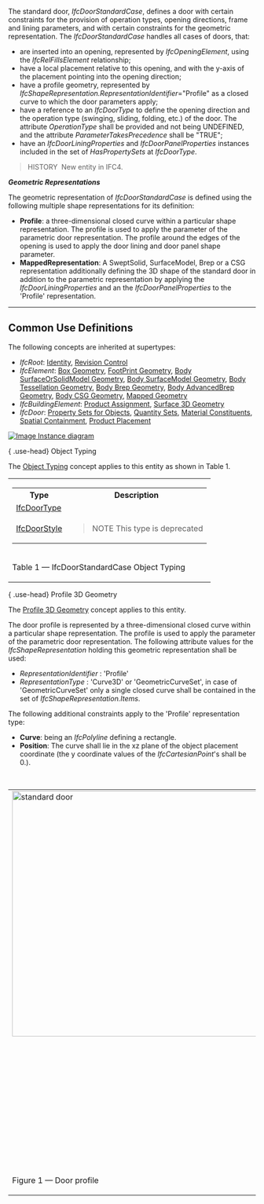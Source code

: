 The standard door, _IfcDoorStandardCase_, defines a door with certain constraints for the provision of operation types, opening directions, frame and lining parameters, and with certain constraints for the geometric representation. The _IfcDoorStandardCase_ handles all cases of doors, that:

* are inserted into an opening, represented by _IfcOpeningElement_, using the _IfcRelFillsElement_ relationship;
* have a local placement relative to this opening, and with the y-axis of the placement pointing into the opening direction;
* have a profile geometry, represented by _IfcShapeRepresentation.RepresentationIdentifier_="Profile" as a closed curve to which the door parameters apply;
* have a reference to an _IfcDoorType_ to define the opening direction and the operation type (swinging, sliding, folding, etc.) of the door. The attribute _OperationType_ shall be provided and not being UNDEFINED, and the attribute _ParameterTakesPrecedence_ shall be "TRUE";
* have an _IfcDoorLiningProperties_ and _IfcDoorPanelProperties_ instances included in the set of _HasPropertySets_ at _IfcDoorType_.

> HISTORY&nbsp; New entity in IFC4.

**_Geometric Representations_**

The geometric representation of _IfcDoorStandardCase_ is defined using the following multiple shape representations for its definition:

* **Profile**: a three-dimensional closed curve within a particular shape representation. The profile is used to apply the parameter of the parametric door representation. The profile around the edges of the opening is used to apply the door lining and door panel shape parameter.
* **MappedRepresentation**: A SweptSolid, SurfaceModel, Brep or a CSG representation additionally defining the 3D shape of the standard door in addition to the parametric representation by applying the _IfcDoorLiningProperties_ and an the _IfcDoorPanelProperties_ to the 'Profile' representation.

___
## Common Use Definitions
The following concepts are inherited at supertypes:

* _IfcRoot_: [Identity](../../templates/identity.htm), [Revision Control](../../templates/revision-control.htm)
* _IfcElement_: [Box Geometry](../../templates/box-geometry.htm), [FootPrint Geometry](../../templates/footprint-geometry.htm), [Body SurfaceOrSolidModel Geometry](../../templates/body-surfaceorsolidmodel-geometry.htm), [Body SurfaceModel Geometry](../../templates/body-surfacemodel-geometry.htm), [Body Tessellation Geometry](../../templates/body-tessellation-geometry.htm), [Body Brep Geometry](../../templates/body-brep-geometry.htm), [Body AdvancedBrep Geometry](../../templates/body-advancedbrep-geometry.htm), [Body CSG Geometry](../../templates/body-csg-geometry.htm), [Mapped Geometry](../../templates/mapped-geometry.htm)
* _IfcBuildingElement_: [Product Assignment](../../templates/product-assignment.htm), [Surface 3D Geometry](../../templates/surface-3d-geometry.htm)
* _IfcDoor_: [Property Sets for Objects](../../templates/property-sets-for-objects.htm), [Quantity Sets](../../templates/quantity-sets.htm), [Material Constituents](../../templates/material-constituents.htm), [Spatial Containment](../../templates/spatial-containment.htm), [Product Placement](../../templates/product-placement.htm)

[![Image](../../../img/diagram.png)&nbsp;Instance diagram](../../../annex/annex-d/common-use-definitions/ifcdoorstandardcase.htm)

{ .use-head}
Object Typing

The [Object Typing](../../templates/object-typing.htm) concept applies to this entity as shown in Table 1.

<table>
<tr><td>
<table class="gridtable">
<tr><th><b>Type</b></th><th><b>Description</b></th></tr>
<tr><td><a href="../../ifcsharedbldgelements/lexical/ifcdoortype.htm">IfcDoorType</a></td><td>&nbsp;</td></tr>
<tr><td><a href="../../ifcarchitecturedomain/lexical/ifcdoorstyle.htm">IfcDoorStyle</a></td><td><blockquote class="note">NOTE&nbsp;This type is deprecated</blockquote></td></tr>
</table>
</td></tr>
<tr><td><p class="table">Table 1 &mdash; IfcDoorStandardCase Object Typing</p></td></tr></table>

  
  
{ .use-head}
Profile 3D Geometry

The [Profile 3D Geometry](../../templates/profile-3d-geometry.htm) concept applies to this entity.

The door profile is represented by a three-dimensional closed curve within a particular shape representation. The profile is used to apply the parameter of the parametric door representation. The following attribute values for the _IfcShapeRepresentation_ holding this geometric representation shall be used:

* _RepresentationIdentifier_ : 'Profile'
* _RepresentationType_ : 'Curve3D' or 'GeometricCurveSet', in case of 'GeometricCurveSet' only a single closed curve shall be contained in the set of _IfcShapeRepresentation.Items_.

The following additional constraints apply to the 'Profile' representation type:

* **Curve**: being an _IfcPolyline_ defining a rectangle.
* **Position**: The curve shall lie in the xz plane of the object placement coordinate (the y coordinate values of the _IfcCartesianPoint_'s shall be 0.).

&nbsp;

<table summary="">
 
<tr valign="top">

  <td><img src="../../../figures/IfcDoorStandardCase-01.png" alt="standard door" border="0" width="500" height="500"></td>

  <td>
<blockquote class="example">EXAMPLE&nbsp; Figure 1 illustrates applying the door lining parameters to the
door profile shape representation. The profile defines the outer
boundary to which the door lining parameters relate as:</blockquote>
   <blockquote>
<ul>

    <li class="small"><em>IfcDoorLiningProperties.LiningDepth</em> starting at distance
defined by <em>LiningOffset</em> going into the positive y
direction.</li>

    <li class="small"><em>IfcDoorLiningProperties.LiningThickness</em> offset into the
inner side of the rectangle.</li>
    <li class="small"><em>IfcDoorLiningProperties.LiningOffset</em> distance along the
positive y direction to where the <em>LiningDepth</em> applies.</li>
    
<li class="small"><em>IfcDoorLiningProperties.ThresholdThickness</em> starting at
the bottom edge of the rectangle into the inner side of the
rectangle</li>

    <li class="small"><em>IfcDoorLiningProperties.ThresholdDepth</em> starting at
distance defined by <em>LiningOffset</em> going into the positive y
direction.</li>
  
    <li class="small"><em>IfcDoorLiningProperties.TransomOffset</em> starting at the 
bottom edge of the rectangle (along local x axis) into the inner
side of the rectangle, distance provided as percentage of overall
height. Distance to the centre line of the transom.</li>
   
</ul></blockquote>
  
</td>

 </tr>

 <tr valign="top">
  
<td>
<p class="figure">Figure 1 &mdash; Door profile</p>
</td>
  
<td>&nbsp;</td>

 </tr>

</table>